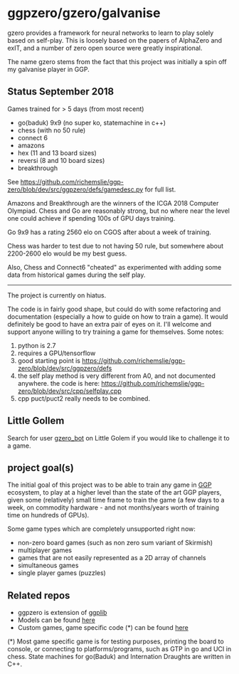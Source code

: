 ggpzero/gzero/galvanise
=======================
gzero provides a framework for neural networks to learn to play solely based on self-play.  This
is loosely based on the papers of AlphaZero and exIT, and a number of zero open source were greatly
inspirational.

The name gzero stems from the fact that this project was initially a spin off my galvanise player
in GGP.

Status September 2018
-------------------
Games trained for > 5 days (from most recent)

* go(baduk) 9x9 (no super ko, statemachine in c++)
* chess (with no 50 rule)
* connect 6
* amazons
* hex (11 and 13 board sizes)
* reversi (8 and 10 board sizes)
* breakthrough

See https://github.com/richemslie/ggp-zero/blob/dev/src/ggpzero/defs/gamedesc.py for full list.

Amazons and Breakthrough are the winners of the ICGA 2018 Computer Olympiad.  Chess and Go are
reasonably strong, but no where near the level one could achieve if spending 100s of GPU days
training.

Go 9x9 has a rating 2560 elo on CGOS after about a week of training.

Chess was harder to test due to not having 50 rule, but somewhere about 2200-2600 elo would be my
best guess.

Also, Chess and Connect6 "cheated" as experimented with adding some data from historical games
during the self play.

--------------------

The project is currently on hiatus.

The code is in fairly good shape, but could do with some refactoring and
documentation (especially a how to guide on how to train a game).  It would definitely be good to
have an extra pair of eyes on it.  I'll welcome and support anyone willing to try training a game
for themselves.  Some notes:

1. python is 2.7
2. requires a GPU/tensorflow
3. good starting point is https://github.com/richemslie/ggp-zero/blob/dev/src/ggpzero/defs
4. the self play method is very different from A0, and not documented anywhere.  the code is here:
    https://github.com/richemslie/ggp-zero/blob/dev/src/cpp/selfplay.cpp
5. cpp puct/puct2 really needs to be combined.


Little Gollem
-------------
Search for user
[gzero_bot](http://littlegolem.net/jsp/info/player.jsp?plid=58835) on Little Golem if you would
like to challenge it to a game.


project goal(s)
---------------
The initial goal of this project was to be able to train any game in
[GGP](https://en.wikipedia.org/wiki/General_game_playing) ecosystem, to play at a higher level than
the state of the art GGP players, given some (relatively) small time frame to train the game (a few
days to a week, on commodity hardware - and not months/years worth of training time on hundreds of
GPUs).

Some game types which are completely unsupported right now:

* non-zero board games (such as non zero sum variant of Skirmish)
* multiplayer games
* games that are not easily represented as a 2D array of channels
* simultaneous games
* single player games (puzzles)


Related repos
-------------
* ggpzero is extension of [ggplib](https://github.com/ggplib/ggplib)
* Models can be found [here](https://github.com/richemslie/gzero_data)
* Custom games, game specific code (*) can be found [here](https://github.com/richemslie/gzero_games)


(*)  Most game specific game is for testing purposes, printing the board to console, or connecting
to platforms/programs, such as GTP in go and UCI in chess.  State machines for go(Baduk) and
Internation Draughts are written in C++.


